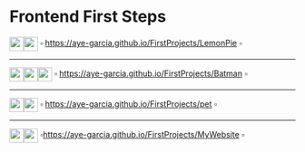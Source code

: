 # Frontend First Steps


<img src="https://cdn-icons-png.flaticon.com/512/5968/5968267.png" width="25" height="25" align="center"><img src="https://cdn-icons-png.flaticon.com/512/919/919826.png" width="25" height="25" align="center"> ▫ https://aye-garcia.github.io/FirstProjects/LemonPie ▫

---

<img src="https://cdn-icons-png.flaticon.com/512/5968/5968267.png" width="25" height="25" align="center"><img src="https://cdn-icons-png.flaticon.com/512/919/919826.png" width="25" height="25" align="center"><img src="https://cdn-icons-png.flaticon.com/128/5968/5968292.png" width="25" height="25" align="center"> ▫ https://aye-garcia.github.io/FirstProjects/Batman ▫

---

<img src="https://cdn-icons-png.flaticon.com/512/5968/5968267.png" width="25" height="25" align="center"><img src="https://cdn-icons-png.flaticon.com/512/919/919826.png" width="25" height="25" align="center"> ▫ https://aye-garcia.github.io/FirstProjects/pet ▫

---

<img src="https://cdn-icons-png.flaticon.com/512/5968/5968267.png" width="25" height="25" align="center"><img src="https://cdn-icons-png.flaticon.com/512/919/919826.png" width="25" height="25" align="center"> ▫https://aye-garcia.github.io/FirstProjects/MyWebsite ▫

